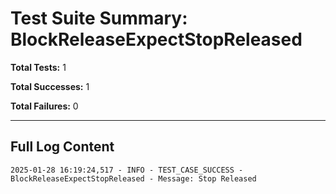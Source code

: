 # Test Suite Summary: BlockReleaseExpectStopReleased

**Total Tests:** 1

**Total Successes:** 1

**Total Failures:** 0

---

## Full Log Content

```
2025-01-28 16:19:24,517 - INFO - TEST_CASE_SUCCESS - BlockReleaseExpectStopReleased - Message: Stop Released
```
